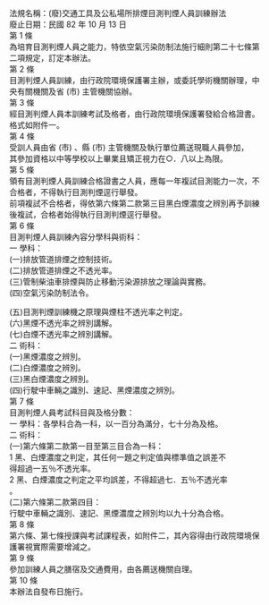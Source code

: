 法規名稱：(廢)交通工具及公私場所排煙目測判煙人員訓練辦法  
廢止日期：民國 82 年 10 月 13 日  
第 1 條  
為培育目測判煙人員之能力，特依空氣污染防制法施行細則第二十七條第  
二項規定，訂定本辦法。  
第 2 條  
目測判煙人員訓練，由行政院環境保護署主辦，或委託學術機關辦理，中  
央有關機關及省 (市) 主管機關協辦。  
第 3 條  
經目測判煙人員本訓練考試及格者，由行政院環境保護署發給合格證書。  
格式如附件一。  
第 4 條  
受訓人員由省 (市) 、縣 (市) 主管機關及執行單位薦送現職人員參加，  
其參加資格以中等學校以上畢業且矯正視力在○．八以上為限。  
第 5 條  
領有目測判煙人員訓練合格證書之人員，應每一年複試目測能力一次，不  
合格者，不得執行目測判煙逕行舉發。  
前項複試不合格者，得依第六條第二款第三目黑白煙濃度之辨別再予訓練  
後複試，合格者始得執行目測判煙逕行舉發。  
第 6 條  
目測判煙人員訓練內容分學科與術科：  
一 學科：  
(一)排放管道排煙之控制技術。  
(二)排放管道排煙之不透光率。  
(三)管制柴油車排煙與防止移動污染源排放之理論與實務。  
(四)空氣污染防制法令。  


(五)目測判煙訓練機之原理與煙柱不透光率之判定。  
(六)黑煙不透光率之辨別講解。  
(七)白煙不透光率之辨別講解。  
二 術科：  
(一)黑煙濃度之辨別。  
(二)白煙濃度之辨別。  
(三)黑白煙濃度之辨別。  
(四)行駛中車輛之識別、速記、黑煙濃度之辨別。  
第 7 條  
目測判煙人員考試科目與及格分數：  
一 學科：各學科合為一科，以一百分為滿分，七十分為及格。  
二 術科：  
(一)第六條第二款第一目至第三目合為一科：  
1 黑、白煙濃度之判定，其任何一題之判定值與標準值之誤差不  
得超過一五％不透光率。  
2 黑、白煙濃度之判定之平均誤差，不得超過七．五％不透光率  
。  
(二)第六條第二款第四目：  
行駛中車輛之識別、速記、黑煙濃度之辨別均以九十分為合格。  
第 8 條  
第六條、第七條授課與考試課程表，如附件二，其內容得由行政院環境保  
護署視實際需要增減之。  
第 9 條  
參加訓練人員之膳宿及交通費用，由各薦送機關自理。  
第 10 條  
本辦法自發布日施行。  



